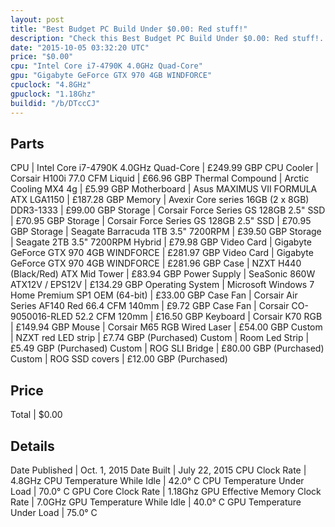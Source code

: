 ```yaml
---
layout: post
title: "Best Budget PC Build Under $0.00: Red stuff!"
description: "Check this Best Budget PC Build Under $0.00: Red stuff!. CPU: Intel Core i7-4790K 4.0GHz Quad-Core, CPU Cooler: Corsair H100i 77.0 CFM Liquid, Thermal Compound: Arctic Coo"
date: "2015-10-05 03:32:20 UTC"
price: "$0.00"
cpu: "Intel Core i7-4790K 4.0GHz Quad-Core"
gpu: "Gigabyte GeForce GTX 970 4GB WINDFORCE"
cpuclock: "4.8GHz"
gpuclock: "1.18Ghz"
buildid: "/b/DTccCJ"
---
```


## Parts

CPU | Intel Core i7-4790K 4.0GHz Quad-Core | £249.99 GBP
CPU Cooler | Corsair H100i 77.0 CFM Liquid | £66.96 GBP
Thermal Compound | Arctic Cooling MX4 4g | £5.99 GBP
Motherboard | Asus MAXIMUS VII FORMULA ATX LGA1150 | £187.28 GBP
Memory | Avexir Core series 16GB (2 x 8GB) DDR3-1333 | £99.00 GBP
Storage | Corsair Force Series GS 128GB 2.5" SSD | £70.95 GBP
Storage | Corsair Force Series GS 128GB 2.5" SSD | £70.95 GBP
Storage | Seagate Barracuda 1TB 3.5" 7200RPM | £39.50 GBP
Storage | Seagate  2TB 3.5" 7200RPM Hybrid | £79.98 GBP
Video Card | Gigabyte GeForce GTX 970 4GB WINDFORCE | £281.97 GBP
Video Card | Gigabyte GeForce GTX 970 4GB WINDFORCE | £281.96 GBP
Case | NZXT H440 (Black/Red) ATX Mid Tower | £83.94 GBP
Power Supply | SeaSonic 860W ATX12V / EPS12V | £134.29 GBP
Operating System | Microsoft Windows 7 Home Premium SP1 OEM (64-bit) | £33.00 GBP
Case Fan | Corsair Air Series AF140 Red 66.4 CFM 140mm | £9.72 GBP
Case Fan | Corsair CO-9050016-RLED 52.2 CFM 120mm | £16.50 GBP
Keyboard | Corsair K70 RGB | £149.94 GBP
Mouse | Corsair M65 RGB Wired Laser | £54.00 GBP
Custom | NZXT red LED strip | £7.74 GBP (Purchased)
Custom | Room Led Strip | £5.49 GBP (Purchased)
Custom | ROG SLI Bridge | £80.00 GBP (Purchased)
Custom | ROG SSD covers | £12.00 GBP (Purchased)

## Price

Total | $0.00

## Details

Date Published | Oct. 1, 2015
Date Built | July 22, 2015
CPU Clock Rate | 4.8GHz
CPU Temperature While Idle | 42.0° C
CPU Temperature Under Load | 70.0° C
GPU Core Clock Rate | 1.18Ghz
GPU Effective Memory Clock Rate | 7.0GHz
GPU Temperature While Idle | 40.0° C
GPU Temperature Under Load | 75.0° C